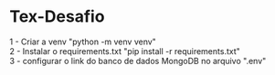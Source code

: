 # Tex-Desafio

1 - Criar a venv "python -m venv venv" <br />
2 - Instalar o requirements.txt "pip install -r requirements.txt" <br />
3 - configurar o link do banco de dados MongoDB no arquivo ".env"
